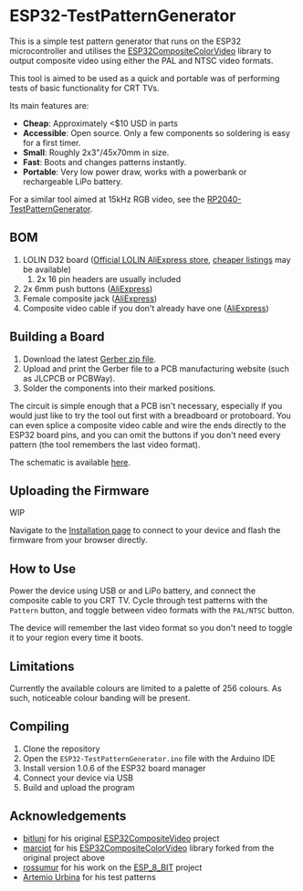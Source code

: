# ESP32-TestPatternGenerator

This is a simple test pattern generator that runs on the ESP32 microcontroller and utilises the [ESP32CompositeColorVideo](https://github.com/marciot/ESP32CompositeColorVideo) library to output composite video using either the PAL and NTSC video formats. 

This tool is aimed to be used as a quick and portable was of performing tests of basic functionality for CRT TVs.

Its main features are:
- **Cheap**: Approximately <$10 USD in parts
- **Accessible**: Open source. Only a few components so soldering is easy for a first timer.
- **Small**: Roughly 2x3"/45x70mm in size.
- **Fast**: Boots and changes patterns instantly.
- **Portable**: Very low power draw, works with a powerbank or rechargeable LiPo battery.

For a similar tool aimed at 15kHz RGB video, see the [RP2040-TestPatternGenerator](https://github.com/nmur/RP2040-TestPatternGenerator).
## BOM

1. LOLIN D32 board ([Official LOLIN AliExpress store](https://www.aliexpress.us/item/2251832622236364.html), [cheaper listings](https://www.aliexpress.us/item/3256806060247101.html) may be available)
	1. 2x 16 pin headers are usually included
2. 2x 6mm push buttons ([AliExpress](https://www.aliexpress.us/item/2261799870049698.html))
3. Female composite jack ([AliExpress](https://www.aliexpress.us/item/2255800475452071.html))
4. Composite video cable if you don't already have one ([AliExpress](https://www.aliexpress.us/item/3256806419160332.html))
## Building a Board

1. Download the latest [Gerber zip file](https://github.com/nmur/ESP32-TestPatternGenerator/blob/main/plots/ESP32-TestPatternGenerator.zip).
2. Upload and print the Gerber file to a PCB manufacturing website (such as JLCPCB or PCBWay).
3. Solder the components into their marked positions. 

The circuit is simple enough that a PCB isn't necessary, especially if you would just like to try the tool out first with a breadboard or protoboard. You can even splice a composite video cable and wire the ends directly to the ESP32 board pins, and you can omit the buttons if you don't need every pattern (the tool remembers the last video format).

The schematic is available [here](https://raw.githubusercontent.com/nmur/ESP32-TestPatternGenerator/refs/heads/main/img/schematic.png).
## Uploading the Firmware

WIP

Navigate to the [Installation page](https://nmur.github.io/ESP32-TestPatternGenerator-WebInstaller/) to connect to your device and flash the firmware from your browser directly.

## How to Use

Power the device using USB or and LiPo battery, and connect the composite cable to you CRT TV. Cycle through test patterns with the `Pattern` button, and toggle between video formats with the `PAL/NTSC` button. 

The device will remember the last video format so you don't need to toggle it to your region every time it boots.
## Limitations

Currently the available colours are limited to a palette of 256 colours. As such, noticeable colour banding will be present.

## Compiling

1. Clone the repository
2. Open the `ESP32-TestPatternGenerator.ino` file with the Arduino IDE
3. Install version 1.0.6 of the ESP32 board manager
4. Connect your device via USB
5. Build and upload the program

## Acknowledgements

- [bitluni](https://www.youtube.com/@bitluni) for his original [ESP32CompositeVideo](https://github.com/bitluni/ESP32CompositeVideo) project
- [marciot](https://github.com/marciot) for his [ESP32CompositeColorVideo](https://github.com/marciot/ESP32CompositeColorVideo) library forked from the original project above
- [rossumur](https://github.com/rossumur) for his work on the [ESP_8_BIT](https://github.com/rossumur/esp_8_bit) project
- [Artemio Urbina](https://github.com/ArtemioUrbina) for his test patterns 
